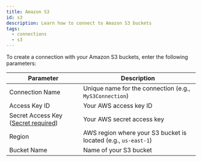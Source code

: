 ```yaml
---
title: Amazon S3
id: s3
description: Learn how to connect to Amazon S3 buckets
tags:
  - connections
  - s3
---
```


To create a connection with your Amazon S3 buckets, enter the following parameters:

| Parameter                                                                     | Description                                                    |
| ----------------------------------------------------------------------------- | -------------------------------------------------------------- |
| Connection Name                                                               | Unique name for the connection (e.g., `MyS3Connection`)        |
| Access Key ID                                                                 | Your AWS access key ID                                         |
| Secret Access Key ([Secret required](docs/administration/secrets/secrets.md)) | Your AWS secret access key                                     |
| Region                                                                        | AWS region where your S3 bucket is located (e.g., `us-east-1`) |
| Bucket Name                                                                   | Name of your S3 bucket                                         |
